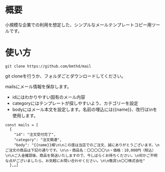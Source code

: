 # 概要

小規模な企業での利用を想定した、シンプルなメールテンプレートコピー用ツールです。

# 使い方
```
git clone https://github.com/bmthd/mail
```

git cloneを行うか、フォルダごとダウンロードしてください。

mailsにメール情報を保存します。
- idにはわかりやすい固有のメール内容
- categoryにはテンプレートが探しやすいよう、カテゴリーを設定
- bodyにはメール本文を設定します。名前の埋込には{{name}}、改行は\nを使用します。
```
const mails = [
  {
    "id": "注文受付完了",
    "category": "注文関連",
    "body": "{{name}}様\n\nこの度は当店でのご注文、誠にありがとうございます。\nご注文の商品は下記の通りです。\n\n・商品名：〇〇〇〇〇\n・価格：10,000円（税込）\n\nご入金確認後、商品を発送いたしますので、今しばらくお待ちください。\n何かご不明な点がございましたら、お気軽にお問い合わせください。\n\n敬具\n〇〇株式会社"
  },…]
  ```